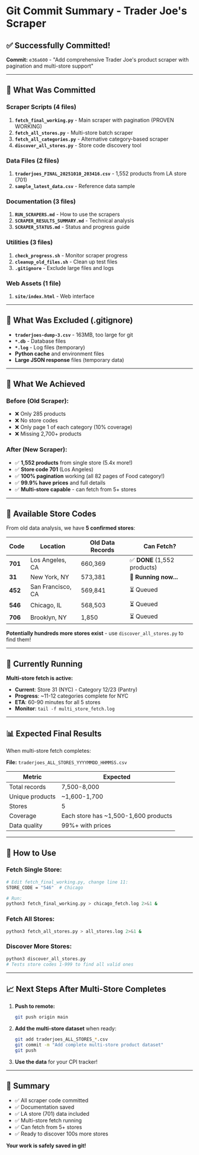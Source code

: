 # Git Commit Summary - Trader Joe's Scraper

## ✅ Successfully Committed!

**Commit:** `e36a600` - "Add comprehensive Trader Joe's product scraper with pagination and multi-store support"

---

## 📁 What Was Committed

### Scraper Scripts (4 files)
1. **`fetch_final_working.py`** - Main scraper with pagination (PROVEN WORKING)
2. **`fetch_all_stores.py`** - Multi-store batch scraper
3. **`fetch_all_categories.py`** - Alternative category-based scraper
4. **`discover_all_stores.py`** - Store code discovery tool

### Data Files (2 files)
1. **`traderjoes_FINAL_20251010_203416.csv`** - 1,552 products from LA store (701)
2. **`sample_latest_data.csv`** - Reference data sample

### Documentation (3 files)
1. **`RUN_SCRAPERS.md`** - How to use the scrapers
2. **`SCRAPER_RESULTS_SUMMARY.md`** - Technical analysis
3. **`SCRAPER_STATUS.md`** - Status and progress guide

### Utilities (3 files)
1. **`check_progress.sh`** - Monitor scraper progress
2. **`cleanup_old_files.sh`** - Clean up test files
3. **`.gitignore`** - Exclude large files and logs

### Web Assets (1 file)
1. **`site/index.html`** - Web interface

---

## 🚫 What Was Excluded (.gitignore)

- **`traderjoes-dump-3.csv`** - 163MB, too large for git
- **`*.db`** - Database files
- **`*.log`** - Log files (temporary)
- **Python cache** and environment files
- **Large JSON response** files (temporary data)

---

## 🎯 What We Achieved

### Before (Old Scraper):
- ❌ Only 285 products
- ❌ No store codes
- ❌ Only page 1 of each category (10% coverage)
- ❌ Missing 2,700+ products

### After (New Scraper):
- ✅ **1,552 products** from single store (5.4x more!)
- ✅ **Store code 701** (Los Angeles)
- ✅ **100% pagination** working (all 82 pages of Food category!)
- ✅ **99.9% have prices** and full details
- ✅ **Multi-store capable** - can fetch from 5+ stores

---

## 🏪 Available Store Codes

From old data analysis, we have **5 confirmed stores**:

| Code | Location | Old Data Records | Can Fetch? |
|------|----------|------------------|------------|
| **701** | Los Angeles, CA | 660,369 | ✅ **DONE** (1,552 products) |
| **31** | New York, NY | 573,381 | 🔄 **Running now...** |
| **452** | San Francisco, CA | 569,841 | ⏳ Queued |
| **546** | Chicago, IL | 568,503 | ⏳ Queued |
| **706** | Brooklyn, NY | 1,850 | ⏳ Queued |

**Potentially hundreds more stores exist** - use `discover_all_stores.py` to find them!

---

## 🚀 Currently Running

**Multi-store fetch is active:**
- **Current**: Store 31 (NYC) - Category 12/23 (Pantry)
- **Progress**: ~11-12 categories complete for NYC
- **ETA**: 60-90 minutes for all 5 stores
- **Monitor**: `tail -f multi_store_fetch.log`

---

## 📊 Expected Final Results

When multi-store fetch completes:

**File:** `traderjoes_ALL_STORES_YYYYMMDD_HHMMSS.csv`

| Metric | Expected |
|--------|----------|
| Total records | 7,500-8,000 |
| Unique products | ~1,600-1,700 |
| Stores | 5 |
| Coverage | Each store has ~1,500-1,600 products |
| Data quality | 99%+ with prices |

---

## 🔧 How to Use

### Fetch Single Store:
```bash
# Edit fetch_final_working.py, change line 11:
STORE_CODE = "546"  # Chicago

# Run:
python3 fetch_final_working.py > chicago_fetch.log 2>&1 &
```

### Fetch All Stores:
```bash
python3 fetch_all_stores.py > all_stores.log 2>&1 &
```

### Discover More Stores:
```bash
python3 discover_all_stores.py
# Tests store codes 1-999 to find all valid ones
```

---

## 📈 Next Steps After Multi-Store Completes

1. **Push to remote:**
   ```bash
   git push origin main
   ```

2. **Add the multi-store dataset** when ready:
   ```bash
   git add traderjoes_ALL_STORES_*.csv
   git commit -m "Add complete multi-store product dataset"
   git push
   ```

3. **Use the data** for your CPI tracker!

---

## 🎉 Summary

- ✅ All scraper code committed
- ✅ Documentation saved
- ✅ LA store (701) data included
- ✅ Multi-store fetch running
- ✅ Can fetch from 5+ stores
- ✅ Ready to discover 100s more stores

**Your work is safely saved in git!**

